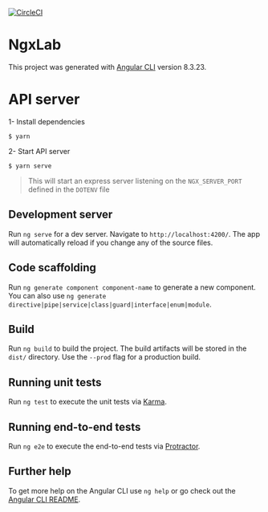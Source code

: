 [![CircleCI](https://circleci.com/gh/meyacine/ngx-lab.svg?style=svg)](https://circleci.com/gh/meyacine/ngx-lab)

# NgxLab
This project was generated with [Angular CLI](https://github.com/angular/angular-cli) version 8.3.23.

# API server
1- Install dependencies
```
$ yarn
```
2- Start API server
```
$ yarn serve
```

> This will start an express server listening on the `NGX_SERVER_PORT` defined in the `DOTENV` file

## Development server

Run `ng serve` for a dev server. Navigate to `http://localhost:4200/`. The app will automatically reload if you change any of the source files.

## Code scaffolding

Run `ng generate component component-name` to generate a new component. You can also use `ng generate directive|pipe|service|class|guard|interface|enum|module`.

## Build

Run `ng build` to build the project. The build artifacts will be stored in the `dist/` directory. Use the `--prod` flag for a production build.

## Running unit tests

Run `ng test` to execute the unit tests via [Karma](https://karma-runner.github.io).

## Running end-to-end tests

Run `ng e2e` to execute the end-to-end tests via [Protractor](http://www.protractortest.org/).

## Further help

To get more help on the Angular CLI use `ng help` or go check out the [Angular CLI README](https://github.com/angular/angular-cli/blob/master/README.md).
